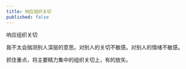 ```yaml
---
title: 响应组织关切
published: false
---
```

响应组织关切

我不太会揣测别人深层的意思。对别人的关切不敏感。对别人的情绪不敏感。

抓住重点，将主要精力集中的组织关切上，有的放矢。
